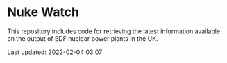 # Nuke Watch

This repository includes code for retrieving the latest information available on the output of EDF nuclear power plants in the UK.

Last updated: 2022-02-04 03:07